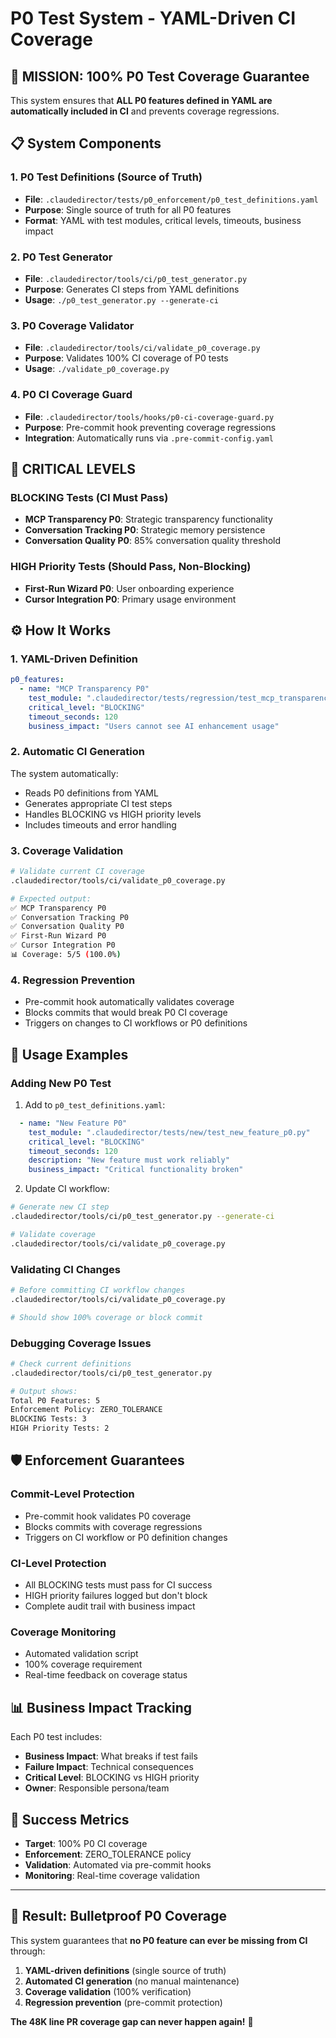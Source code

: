 # P0 Test System - YAML-Driven CI Coverage

## 🎯 **MISSION: 100% P0 Test Coverage Guarantee**

This system ensures that **ALL P0 features defined in YAML are automatically included in CI** and prevents coverage regressions.

## **📋 System Components**

### **1. P0 Test Definitions** (Source of Truth)
- **File**: `.claudedirector/tests/p0_enforcement/p0_test_definitions.yaml`
- **Purpose**: Single source of truth for all P0 features
- **Format**: YAML with test modules, critical levels, timeouts, business impact

### **2. P0 Test Generator**
- **File**: `.claudedirector/tools/ci/p0_test_generator.py`
- **Purpose**: Generates CI steps from YAML definitions
- **Usage**: `./p0_test_generator.py --generate-ci`

### **3. P0 Coverage Validator**
- **File**: `.claudedirector/tools/ci/validate_p0_coverage.py`
- **Purpose**: Validates 100% CI coverage of P0 tests
- **Usage**: `./validate_p0_coverage.py`

### **4. P0 CI Coverage Guard**
- **File**: `.claudedirector/tools/hooks/p0-ci-coverage-guard.py`
- **Purpose**: Pre-commit hook preventing coverage regressions
- **Integration**: Automatically runs via `.pre-commit-config.yaml`

## **🚨 CRITICAL LEVELS**

### **BLOCKING Tests** (CI Must Pass)
- **MCP Transparency P0**: Strategic transparency functionality
- **Conversation Tracking P0**: Strategic memory persistence
- **Conversation Quality P0**: 85% conversation quality threshold

### **HIGH Priority Tests** (Should Pass, Non-Blocking)
- **First-Run Wizard P0**: User onboarding experience
- **Cursor Integration P0**: Primary usage environment

## **⚙️ How It Works**

### **1. YAML-Driven Definition**
```yaml
p0_features:
  - name: "MCP Transparency P0"
    test_module: ".claudedirector/tests/regression/test_mcp_transparency_p0.py"
    critical_level: "BLOCKING"
    timeout_seconds: 120
    business_impact: "Users cannot see AI enhancement usage"
```

### **2. Automatic CI Generation**
The system automatically:
- Reads P0 definitions from YAML
- Generates appropriate CI test steps
- Handles BLOCKING vs HIGH priority levels
- Includes timeouts and error handling

### **3. Coverage Validation**
```bash
# Validate current CI coverage
.claudedirector/tools/ci/validate_p0_coverage.py

# Expected output:
✅ MCP Transparency P0
✅ Conversation Tracking P0
✅ Conversation Quality P0
✅ First-Run Wizard P0
✅ Cursor Integration P0
📊 Coverage: 5/5 (100.0%)
```

### **4. Regression Prevention**
- Pre-commit hook automatically validates coverage
- Blocks commits that would break P0 CI coverage
- Triggers on changes to CI workflows or P0 definitions

## **🔧 Usage Examples**

### **Adding New P0 Test**
1. Add to `p0_test_definitions.yaml`:
```yaml
  - name: "New Feature P0"
    test_module: ".claudedirector/tests/new/test_new_feature_p0.py"
    critical_level: "BLOCKING"
    timeout_seconds: 120
    description: "New feature must work reliably"
    business_impact: "Critical functionality broken"
```

2. Update CI workflow:
```bash
# Generate new CI step
.claudedirector/tools/ci/p0_test_generator.py --generate-ci

# Validate coverage
.claudedirector/tools/ci/validate_p0_coverage.py
```

### **Validating CI Changes**
```bash
# Before committing CI workflow changes
.claudedirector/tools/ci/validate_p0_coverage.py

# Should show 100% coverage or block commit
```

### **Debugging Coverage Issues**
```bash
# Check current definitions
.claudedirector/tools/ci/p0_test_generator.py

# Output shows:
Total P0 Features: 5
Enforcement Policy: ZERO_TOLERANCE
BLOCKING Tests: 3
HIGH Priority Tests: 2
```

## **🛡️ Enforcement Guarantees**

### **Commit-Level Protection**
- Pre-commit hook validates P0 coverage
- Blocks commits with coverage regressions
- Triggers on CI workflow or P0 definition changes

### **CI-Level Protection**
- All BLOCKING tests must pass for CI success
- HIGH priority failures logged but don't block
- Complete audit trail with business impact

### **Coverage Monitoring**
- Automated validation script
- 100% coverage requirement
- Real-time feedback on coverage status

## **📊 Business Impact Tracking**

Each P0 test includes:
- **Business Impact**: What breaks if test fails
- **Failure Impact**: Technical consequences
- **Critical Level**: BLOCKING vs HIGH priority
- **Owner**: Responsible persona/team

## **🎯 Success Metrics**

- **Target**: 100% P0 CI coverage
- **Enforcement**: ZERO_TOLERANCE policy
- **Validation**: Automated via pre-commit hooks
- **Monitoring**: Real-time coverage validation

---

## **🚀 Result: Bulletproof P0 Coverage**

This system guarantees that **no P0 feature can ever be missing from CI** through:

1. **YAML-driven definitions** (single source of truth)
2. **Automated CI generation** (no manual maintenance)
3. **Coverage validation** (100% verification)
4. **Regression prevention** (pre-commit protection)

**The 48K line PR coverage gap can never happen again!** 🎯
